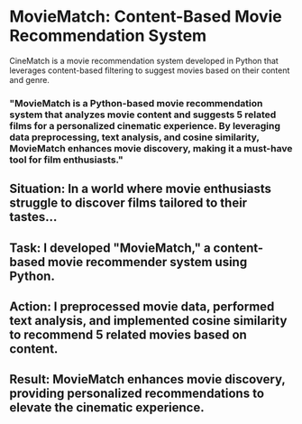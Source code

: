 # MovieMatch: Content-Based Movie Recommendation System
CineMatch is a movie recommendation system developed in Python that leverages content-based filtering to suggest movies based on their content and genre.
### "MovieMatch is a Python-based movie recommendation system that analyzes movie content and suggests 5 related films for a personalized cinematic experience. By leveraging data preprocessing, text analysis, and cosine similarity, MovieMatch enhances movie discovery, making it a must-have tool for film enthusiasts."


## Situation: In a world where movie enthusiasts struggle to discover films tailored to their tastes...

## Task: I developed "MovieMatch," a content-based movie recommender system using Python.

## Action: I preprocessed movie data, performed text analysis, and implemented cosine similarity to recommend 5 related movies based on content.

## Result: MovieMatch enhances movie discovery, providing personalized recommendations to elevate the cinematic experience.
